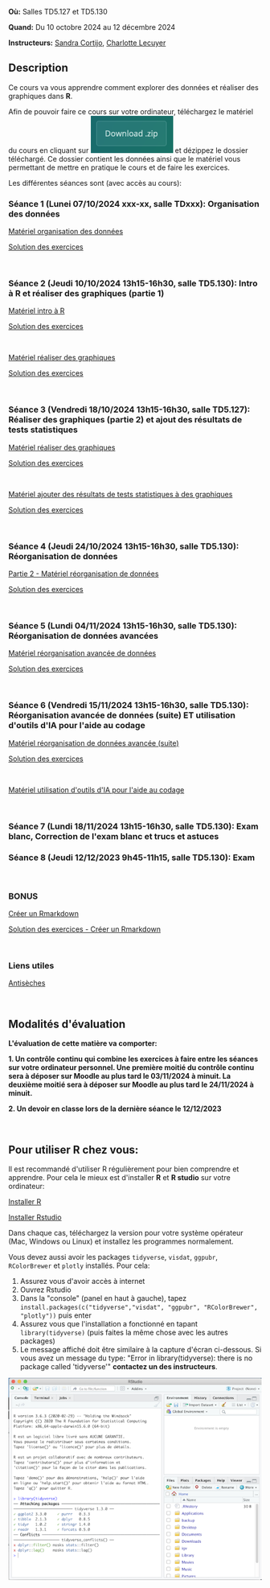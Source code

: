 **Où:** Salles TD5.127 et TD5.130 

**Quand:** Du 10 octobre 2024 au 12 décembre 2024

**Instructeurs:** 
[Sandra Cortijo](mailto:sandra.cortijo@cnrs.fr), 
[Charlotte Lecuyer](mailto:charlotte.lecuyer@cnrs.fr)


## Description

Ce cours va vous apprendre comment explorer des données et réaliser des graphiques dans **R**. 

Afin de pouvoir faire ce cours sur votre ordinateur, téléchargez le matériel du cours en cliquant sur ![](logo_download.png) et dézippez le dossier téléchargé. Ce dossier contient les données ainsi que le matériel vous permettant de mettre en pratique le cours et de faire les exercices.



Les différentes séances sont (avec accès au cours):


### Séance 1 (Lunei 07/10/2024 xxx-xx, salle TDxxx): Organisation des données 

[Matériel organisation des données](session1_organisation/materiel/organisation_session.html)  

[Solution des exercices](session1_organisation/materiel/organisation_session_solution_exercices.html)

<br>


### Séance 2 (Jeudi 10/10/2024 13h15-16h30, salle TD5.130): Intro à **R** et réaliser des graphiques (partie 1)


[Matériel intro à R](session2_intro_ggplot/materiel/intro_R.html)  

[Solution des exercices](session2_intro_ggplot/materiel/intro_R_solution_exercices)

<br>

[Matériel réaliser des graphiques](session2_intro_ggplot/materiel/ggplot_session.html)  

[Solution des exercices](session2_intro_ggplot/materiel/ggplot_exercise_solutions.html)

<br>


### Séance 3 (Vendredi 18/10/2024 13h15-16h30, salle TD5.127): Réaliser des graphiques (partie 2) et ajout des résultats de tests statistiques

[Matériel réaliser des graphiques](session3_plots_stats/materiel/ggplot_session.html)  

[Solution des exercices](session3_plots_stats/materiel/ggplot_exercise_solutions.html)

<br>

[Matériel ajouter des résultats de tests statistiques à des graphiques](session3_plots_stats/materiel/statistiques.html)  

[Solution des exercices](session3_plots_stats/materiel/statistiques_solution_exercices.html)  



<br>

### Séance 4 (Jeudi 24/10/2024 13h15-16h30, salle TD5.130): Réorganisation de données 

[Partie 2 - Matériel réorganisation de données](session4_reorganisation/materiel/reorganisation_donnees.html)  

[Solution des exercices](session4_reorganisation/materiel/reorganisation_donnees_solution_exercices.html)



<br>

### Séance 5 (Lundi 04/11/2024 13h15-16h30, salle TD5.130): Réorganisation de données avancées

[Matériel réorganisation avancée de données ](session5_reorganisation_avancee/materiel/reorganisation_avancee.html)  

[Solution des exercices](session5_reorganisation_avancee/materiel/reorganisation_avancee_solution_exercices.html)



<br>



### Séance 6 (Vendredi 15/11/2024 13h15-16h30, salle TD5.130): Réorganisation avancée de données (suite)  ET utilisation d'outils d'IA pour l'aide au codage



[Matériel réorganisation de données avancée (suite)](session6_reorganisation_suite_IA/materiel/reorganisation_avancee_suite.html) 

[Solution des exercices](session6_reorganisation_suite_IA/materiel/reorganisation_avancee_suite_solution_exercices.html)


<br>


[Matériel utilisation d'outils d'IA pour l'aide au codage](session6_reorganisation_suite_IA/materiel/aide_IA_codage.html) 


<br>


### Séance 7 (Lundi 18/11/2024 13h15-16h30, salle TD5.130): Exam blanc, Correction de l'exam blanc et trucs et astuces





### Séance 8 (Jeudi 12/12/2023 9h45-11h15, salle TD5.130): Exam



<br>

### BONUS

[Créer un Rmarkdown](Rmarkdown/materiel/rmarkdown_session.html) 

[Solution des exercices - Créer un Rmarkdown](Rmarkdown/materiel/Solution.html)


<br>

### Liens  utiles


[Antisèches](https://www.rstudio.com/resources/cheatsheets/)

<br>

## Modalités d'évaluation

**L'évaluation de cette matière va comporter:**

**1. Un contrôle continu qui combine les exercices à faire entre les séances sur votre ordinateur personnel. Une première moitié du contrôle continu sera à déposer sur Moodle au plus tard le  03/11/2024 à minuit. La deuxième moitié sera à déposer sur Moodle au plus tard le 24/11/2024 à minuit.**



**2. Un devoir en classe lors de la dernière séance le 12/12/2023**

<br>

## Pour utiliser R chez vous: 
Il est recommandé d'utiliser R régulièrement pour bien comprendre et apprendre. Pour cela le mieux est d'installer **R** et **R studio** sur votre ordinateur:

[Installer R](https://cran.biotools.fr/)

[Installer Rstudio](https://rstudio.com/products/rstudio/download/)

Dans chaque cas, téléchargez la version pour votre système opérateur (Mac, Windows ou Linux) et installez les programmes normalement.

Vous devez aussi avoir les packages `tidyverse`, `visdat`, `ggpubr`, `RColorBrewer` et `plotly` installés. 
Pour cela:
1. Assurez vous d'avoir accès à internet
2. Ouvrez Rstudio
3. Dans la "console" (panel en haut à gauche), tapez `install.packages(c("tidyverse","visdat", "ggpubr", "RColorBrewer", "plotly"))` puis enter
4. Assurez vous que l'installation a fonctionné en tapant `library(tidyverse)` (puis faites la même chose avec les autres packages)
5. Le message affiché doit être similaire à la capture d'écran ci-dessous. Si vous avez un message du type: 
"Error in library(tidyverse): there is no package called 'tidyverse'"
**contactez un des instructeurs**.

![capture d'écran d'un installation correcte](installation_package_instructions.png)






